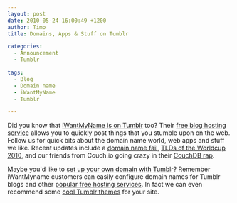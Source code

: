 ```yaml
---
layout: post
date: 2010-05-24 16:00:49 +1200
author: Timo
title: Domains, Apps & Stuff on Tumblr

categories:
  - Announcement
  - Tumblr

tags:
  - Blog
  - Domain name
  - iWantMyName
  - Tumblr

---
```


Did you know that [iWantMyName is on Tumblr](http://tumblr.iwantmyname.com) too? Their [free blog hosting service](https://iwantmyname.com/services/blog-hosting) allows you to quickly post things that you stumble upon on the web. Follow us for quick bits about the domain name world, web apps and stuff we like. Recent updates include a [domain name fail](http://tumblr.iwantmyname.com/post/569758427/alexpines-domain-name-fail-wondering-if-we), [TLDs of the Worldcup 2010](http://tumblr.iwantmyname.com/post/590895368/worldcup-2010-country-domain-extensions), and our friends from Couch.io going crazy in their [CouchDB rap](http://tumblr.iwantmyname.com/post/617250536/couchdb-rap-video).

Maybe you'd like to [set up your own domain with Tumblr](https://iwantmyname.com/features/applications/custom-domain-apps/blogs/tumblr-tumblelog-easy-blog-with-own-url)? Remember iWantMyname customers can easily configure domain names for Tumblr blogs and other [popular free hosting services](https://iwantmyname.com/services/free-hosting). In fact we can even recommend some [cool Tumblr themes](https://iwantmyname.com/blog/2010/04/3-awesome-simple-tumblr-themes-designed-by-jarred-bishop.html) for your site.
